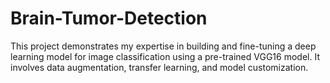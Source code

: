 # Brain-Tumor-Detection
This project demonstrates my expertise in building and fine-tuning a deep learning model for image classification using a pre-trained VGG16 model. It involves data augmentation, transfer learning, and model customization.

